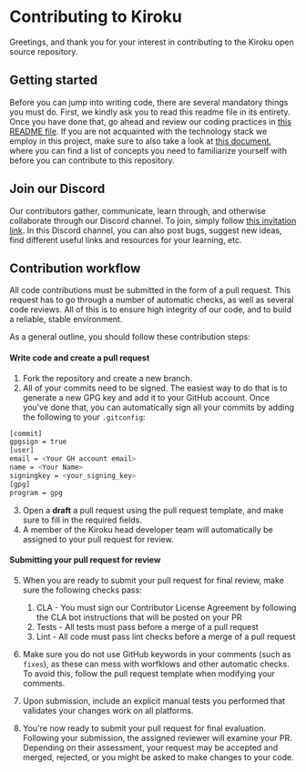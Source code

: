 # Contributing to Kiroku

Greetings, and thank you for your interest in contributing to the Kiroku open source repository.

## Getting started

Before you can jump into writing code, there are several mandatory things you must do. First, we kindly ask you to read this readme file in its entirety. Once you have done that, go ahead and review our coding practices in [this README file][main README]. If you are not acquainted with the technology stack we employ in this project, make sure to also take a look at [this document][technology README], where you can find a list of concepts you need to familiarize yourself with before you can contribute to this repository.

## Join our Discord

Our contributors gather, communicate, learn through, and otherwise collaborate through our Discord channel. To join, simply follow [this invitation link][Discord invitation]. In this Discord channel, you can also post bugs, suggest new ideas, find different useful links and resources for your learning, etc.

## Contribution workflow

All code contributions must be submitted in the form of a pull request. This request has to go through a number of automatic checks, as well as several code reviews. All of this is to ensure high integrity of our code, and to build a reliable, stable environment.

As a general outline, you should follow these contribution steps:

#### Write code and create a pull request

1. Fork the repository and create a new branch.
2. All of your commits need to be signed. The easiest way to do that is to generate a new GPG key and add it to your GitHub account. Once you've done that, you can automatically sign all your commits by adding the following to your `.gitconfig`:

```bash
[commit]
gpgsign = true
[user]
email = <Your GH account email>
name = <Your Name>
signingkey = <your_signing_key>
[gpg]
program = gpg
```

3. Open a **draft** a pull request using the pull request template, and make sure to fill in the required fields.
4. A member of the Kiroku head developer team will automatically be assigned to your pull request for review.

#### Submitting your pull request for review

5. When you are ready to submit your pull request for final review, make sure the following checks pass:

   1. CLA - You must sign our Contributor License Agreement by following the CLA bot instructions that will be posted on your PR
   1. Tests - All tests must pass before a merge of a pull request
   1. Lint - All code must pass lint checks before a merge of a pull request

6. Make sure you do not use GitHub keywords in your comments (such as `fixes`), as these can mess with worfklows and other automatic checks. To avoid this, follow the pull request template when modifying your comments.
7. Upon submission, include an explicit manual tests you performed that validates your changes work on all platforms.
8. You're now ready to submit your pull request for final evaluation. Following your submission, the assigned reviewer will examine your PR. Depending on their assessment, your request may be accepted and merged, rejected, or you might be asked to make changes to your code.

<!-- README links -->

[main README]: https://github.com/PetrCala/Kiroku/blob/master/README.md
[technology README]: https://github.com/PetrCala/Kiroku/blob/master/contributingGuides/TECHNOLOGY.md
[Discord invitation]: https://discord.gg/mv8zcQz5
